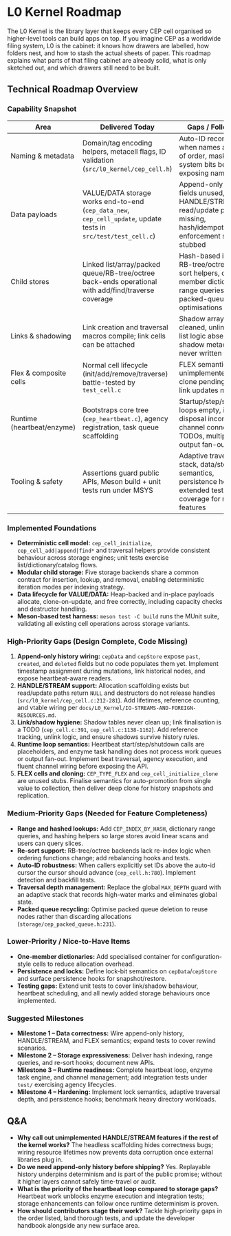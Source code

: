 # L0 Kernel Roadmap

The L0 Kernel is the library layer that keeps every CEP cell organised so higher-level tools can build apps on top. If you imagine CEP as a worldwide filing system, L0 is the cabinet: it knows how drawers are labelled, how folders nest, and how to stash the actual sheets of paper. This roadmap explains what parts of that filing cabinet are already solid, what is only sketched out, and which drawers still need to be built.

## Technical Roadmap Overview

### Capability Snapshot
| Area | Delivered Today | Gaps / Follow-up |
| --- | --- | --- |
| Naming & metadata | Domain/tag encoding helpers, metacell flags, ID validation (`src/l0_kernel/cep_cell.h`) | Auto-ID reconciliation when names arrive out of order, masking of system bits before exposing names |
| Data payloads | VALUE/DATA storage works end-to-end (`cep_data_new`, `cep_cell_update`, update tests in `src/test/test_cell.c`) | Append-only history fields unused, HANDLE/STREAM read/update paths missing, hash/idempotency enforcement still stubbed |
| Child stores | Linked list/array/packed queue/RB-tree/octree back-ends operational with add/find/traverse coverage | Hash-based indexing, RB-tree/octree re-sort helpers, one-member dictionary, range queries, packed-queue optimisations |
| Links & shadowing | Link creation and traversal macros compile; link cells can be attached | Shadow arrays never cleaned, unlink/self-list logic absent, shadow metadata never written |
| Flex & composite cells | Normal cell lifecycle (init/add/remove/traverse) battle-tested by `test_cell.c` | FLEX semantics unimplemented, deep clone pending, nested link updates missing |
| Runtime (heartbeat/enzyme) | Bootstraps core tree (`cep_heartbeat.c`), agency registration, task queue scaffolding | Startup/step/shutdown loops empty, instance disposal incomplete, channel connection TODOs, multiple output fan-out |
| Tooling & safety | Assertions guard public APIs, Meson build + unit tests run under MSYS | Adaptive traversal stack, data/store locks semantics, persistence hooks, extended test coverage for new features |

### Implemented Foundations
- **Deterministic cell model:** `cep_cell_initialize`, `cep_cell_add|append|find*` and traversal helpers provide consistent behaviour across storage engines; unit tests exercise list/dictionary/catalog flows.
- **Modular child storage:** Five storage backends share a common contract for insertion, lookup, and removal, enabling deterministic iteration modes per indexing strategy.
- **Data lifecycle for VALUE/DATA:** Heap-backed and in-place payloads allocate, clone-on-update, and free correctly, including capacity checks and destructor handling.
- **Meson-based test harness:** `meson test -C build` runs the MUnit suite, validating all existing cell operations across storage variants.

### High-Priority Gaps (Design Complete, Code Missing)
1. **Append-only history wiring:** `cepData` and `cepStore` expose `past`, `created`, and `deleted` fields but no code populates them yet. Implement timestamp assignment during mutations, link historical nodes, and expose heartbeat-aware readers.
2. **HANDLE/STREAM support:** Allocation scaffolding exists but read/update paths return `NULL` and destructors do not release handles (`src/l0_kernel/cep_cell.c:212-281`). Add lifetimes, reference counting, and vtable wiring per `docs/L0_Kernel/IO-STREAMS-AND-FOREIGN-RESOURCES.md`.
3. **Link/shadow hygiene:** Shadow tables never clean up; link finalisation is a TODO (`cep_cell.c:391`, `cep_cell.c:1138-1162`). Add reference tracking, unlink logic, and ensure shadows survive history rules.
4. **Runtime loop semantics:** Heartbeat start/step/shutdown calls are placeholders, and enzyme task handling does not process work queues or output fan-out. Implement beat traversal, agency execution, and fluent channel wiring before exposing the API.
5. **FLEX cells and cloning:** `CEP_TYPE_FLEX` and `cep_cell_initialize_clone` are unused stubs. Finalise semantics for auto-promotion from single value to collection, then deliver deep clone for history snapshots and replication.

### Medium-Priority Gaps (Needed for Feature Completeness)
- **Range and hashed lookups:** Add `CEP_INDEX_BY_HASH`, dictionary range queries, and hashing helpers so large stores avoid linear scans and users can query slices.
- **Re-sort support:** RB-tree/octree backends lack re-index logic when ordering functions change; add rebalancing hooks and tests.
- **Auto-ID robustness:** When callers explicitly set IDs above the auto-id cursor the cursor should advance (`cep_cell.h:780`). Implement detection and backfill tests.
- **Traversal depth management:** Replace the global `MAX_DEPTH` guard with an adaptive stack that records high-water marks and eliminates global state.
- **Packed queue recycling:** Optimise packed queue deletion to reuse nodes rather than discarding allocations (`storage/cep_packed_queue.h:231`).

### Lower-Priority / Nice-to-Have Items
- **One-member dictionaries:** Add specialised container for configuration-style cells to reduce allocation overhead.
- **Persistence and locks:** Define lock-bit semantics on `cepData`/`cepStore` and surface persistence hooks for snapshot/restore.
- **Testing gaps:** Extend unit tests to cover link/shadow behaviour, heartbeat scheduling, and all newly added storage behaviours once implemented.

### Suggested Milestones
- **Milestone 1 – Data correctness:** Wire append-only history, HANDLE/STREAM, and FLEX semantics; expand tests to cover rewind scenarios.
- **Milestone 2 – Storage expressiveness:** Deliver hash indexing, range queries, and re-sort hooks; document new APIs.
- **Milestone 3 – Runtime readiness:** Complete heartbeat loop, enzyme task engine, and channel management; add integration tests under `test/` exercising agency lifecycles.
- **Milestone 4 – Hardening:** Implement lock semantics, adaptive traversal depth, and persistence hooks; benchmark heavy directory workloads.

## Q&A
- **Why call out unimplemented HANDLE/STREAM features if the rest of the kernel works?** The headless scaffolding hides correctness bugs; wiring resource lifetimes now prevents data corruption once external libraries plug in.
- **Do we need append-only history before shipping?** Yes. Replayable history underpins determinism and is part of the public promise; without it higher layers cannot safely time-travel or audit.
- **What is the priority of the heartbeat loop compared to storage gaps?** Heartbeat work unblocks enzyme execution and integration tests; storage enhancements can follow once runtime determinism is proven.
- **How should contributors stage their work?** Tackle high-priority gaps in the order listed, land thorough tests, and update the developer handbook alongside any new surface area.
